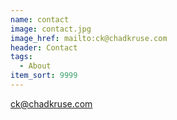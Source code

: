 ```yaml
---
name: contact
image: contact.jpg
image_href: mailto:ck@chadkruse.com
header: Contact
tags:
  - About
item_sort: 9999
---
```

[ck@chadkruse.com](mailto:ck@chadkruse.com)
